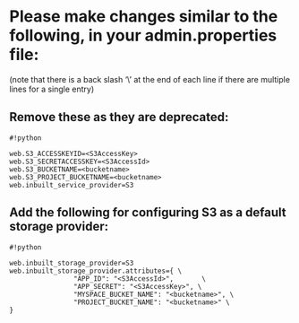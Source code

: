# Please make changes similar to the following, in your admin.properties file: 
(note that there is a back slash ‘\’ at the end of each line if there are multiple lines for a single entry)
 
## Remove these as they are deprecated:

```
#!python

web.S3_ACCESSKEYID=<S3AccessKey>
web.S3_SECRETACCESSKEY=<S3AccessId>
web.S3_BUCKETNAME=<bucketname>
web.S3_PROJECT_BUCKETNAME=<bucketname>
web.inbuilt_service_provider=S3

```

 
## Add the following for configuring S3 as a default storage provider: 

```
#!python

web.inbuilt_storage_provider=S3
web.inbuilt_storage_provider.attributes={ \
                "APP_ID": "<S3AccessId>",       \
                "APP_SECRET": "<S3AccessKey>", \
                "MYSPACE_BUCKET_NAME": "<bucketname>", \
                "PROJECT_BUCKET_NAME": "<bucketname>" \
}

```